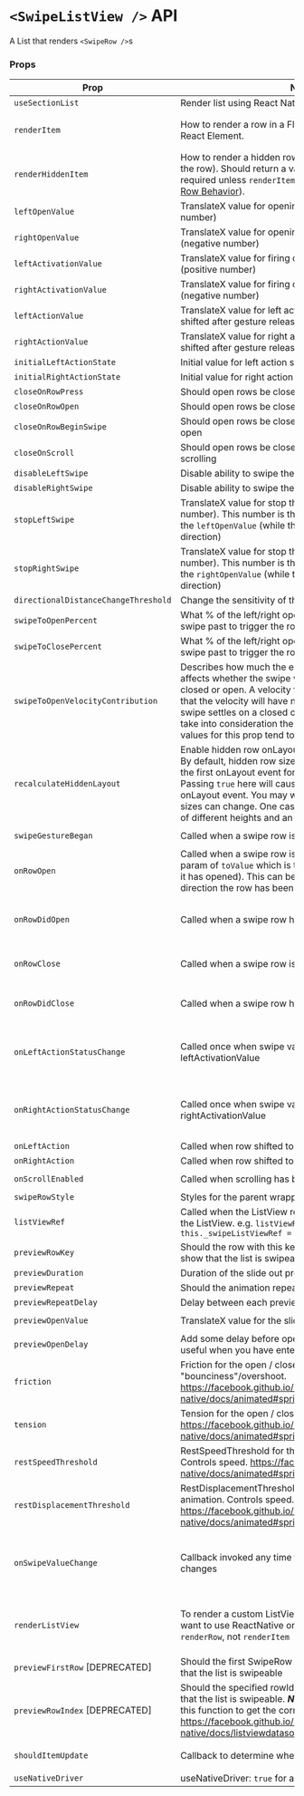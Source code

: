 # `<SwipeListView />` API

A List that renders `<SwipeRow />`s

### Props

| Prop                                 | Notes                                                                                                                                                                                                                                                                                                                                                                                                | Type     | Signature (func)                                                                                                  | Default                      |
| ------------------------------------ | ---------------------------------------------------------------------------------------------------------------------------------------------------------------------------------------------------------------------------------------------------------------------------------------------------------------------------------------------------------------------------------------------------- | -------- | ----------------------------------------------------------------------------------------------------------------- | ---------------------------- |
| `useSectionList`                     | Render list using React Native's `SectionList`                                                                                                                                                                                                                                                                                                                                                       | `bool`   |                                                                                                                   | `false`                      |
| `renderItem`                         | How to render a row in a FlatList. Should return a valid React Element.                                                                                                                                                                                                                                                                                                                              | `func`   | `{ rowData: any, rowMap: { string: SwipeRowRef } } : ReactElement`                                                |
| `renderHiddenItem`                   | How to render a hidden row in a FlatList (renders behind the row). Should return a valid React Element. This is required unless `renderItem` returns a `<SwipeRow>` (see [Per Row Behavior](https://github.com/jemise111/react-native-swipe-list-view/blob/master/docs/per-row-behavior.md)).                                                                                                        | `func`   | `{ rowData: any, rowMap: { string: SwipeRowRef } } : ReactElement`                                                |
| `leftOpenValue`                      | TranslateX value for opening the row to the left (positive number)                                                                                                                                                                                                                                                                                                                                   | `number` |                                                                                                                   | `0`                          |
| `rightOpenValue`                     | TranslateX value for opening the row to the right (negative number)                                                                                                                                                                                                                                                                                                                                  | `number` |                                                                                                                   | `0`                          |
| `leftActivationValue`                | TranslateX value for firing onLeftActionStatusChange (positive number)                                                                                                                                                                                                                                                                                                                               | `number` |                                                                                                                   |                              |
| `rightActivationValue`               | TranslateX value for firing onRightActionStatusChange (negative number)                                                                                                                                                                                                                                                                                                                              | `number` |                                                                                                                   |                              |
| `leftActionValue`                    | TranslateX value for left action to which the row will be shifted after gesture release                                                                                                                                                                                                                                                                                                              | `number` |                                                                                                                   |                              |
| `rightActionValue`                   | TranslateX value for right action to which the row will be shifted after gesture release                                                                                                                                                                                                                                                                                                             | `number` |                                                                                                                   |                              |
| `initialLeftActionState`             | Initial value for left action state (default is false)                                                                                                                                                                                                                                                                                                                                               | `bool`   |                                                                                                                   |                              |
| `initialRightActionState`            | Initial value for right action state (default is false)                                                                                                                                                                                                                                                                                                                                              | `bool`   |                                                                                                                   |                              |
| `closeOnRowPress`                    | Should open rows be closed when a row is pressed                                                                                                                                                                                                                                                                                                                                                     | `bool`   |                                                                                                                   | `true`                       |
| `closeOnRowOpen`                     | Should open rows be closed when another row is opened                                                                                                                                                                                                                                                                                                                                                | `bool`   |                                                                                                                   | `true`                       |
| `closeOnRowBeginSwipe`               | Should open rows be closed when a row begins to swipe open                                                                                                                                                                                                                                                                                                                                           | `bool`   |                                                                                                                   | `false`                      |
| `closeOnScroll`                      | Should open rows be closed when the listView begins scrolling                                                                                                                                                                                                                                                                                                                                        | `bool`   |                                                                                                                   | `true`                       |
| `disableLeftSwipe`                   | Disable ability to swipe the row left                                                                                                                                                                                                                                                                                                                                                                | `bool`   |                                                                                                                   | `false`                      |
| `disableRightSwipe`                  | Disable ability to swipe the row right                                                                                                                                                                                                                                                                                                                                                               | `bool`   |                                                                                                                   | `false`                      |
| `stopLeftSwipe`                      | TranslateX value for stop the row to the left (positive number). This number is the stop value corresponding to the `leftOpenValue` (while the row is swiping in the right direction)                                                                                                                                                                                                                | `number` |
| `stopRightSwipe`                     | TranslateX value for stop the row to the right (negative number). This number is the stop value corresponding to the `rightOpenValue` (while the row is swiping in the left direction)                                                                                                                                                                                                               | `number` |
| `directionalDistanceChangeThreshold` | Change the sensitivity of the row                                                                                                                                                                                                                                                                                                                                                                    | `number` |                                                                                                                   | `2`                          |
| `swipeToOpenPercent`                 | What % of the left/right openValue does the user need to swipe past to trigger the row opening.                                                                                                                                                                                                                                                                                                      | `number` |                                                                                                                   | `50`                         |
| `swipeToClosePercent`                | What % of the left/right openValue does the user need to swipe past to trigger the row closing.                                                                                                                                                                                                                                                                                                      | `number` |                                                                                                                   | `50`                         |
| `swipeToOpenVelocityContribution`    | Describes how much the ending velocity of the gesture affects whether the swipe will result in the item being closed or open. A velocity factor of 0 (the default) means that the velocity will have no bearing on whether the swipe settles on a closed or open position and it'll just take into consideration the swipeToOpenPercent. Ideal values for this prop tend to be between 5 and 15.     | `number` |                                                                                                                   | `0`                          |
| `recalculateHiddenLayout`            | Enable hidden row onLayout calculations to run always. By default, hidden row size calculations are only done on the first onLayout event for performance reasons. Passing ```true``` here will cause calculations to run on every onLayout event. You may want to do this if your rows' sizes can change. One case is a SwipeListView with rows of different heights and an options to delete rows. | `bool`   |                                                                                                                   | `false`                      |
| `swipeGestureBegan`                  | Called when a swipe row is animating swipe                                                                                                                                                                                                                                                                                                                                                           | `func`   | `{ rowKey: string } : void`                                                                                       |
| `onRowOpen`                          | Called when a swipe row is animating open. This has a param of `toValue` which is the new X value the row (after it has opened). This can be used to calculate which direction the row has been swiped open.                                                                                                                                                                                         | `func`   | `{ rowKey: string, rowMap: { string: SwipeRowRef }, toValue: number } : void`                                     |
| `onRowDidOpen`                       | Called when a swipe row has animated open                                                                                                                                                                                                                                                                                                                                                            | `func`   | `{ rowKey: string, rowMap: { string: SwipeRowRef }, toValue: number } : void`                                     |
| `onRowClose`                         | Called when a swipe row is animating closed                                                                                                                                                                                                                                                                                                                                                          | `func`   | `{ rowKey: string, rowMap: { string: SwipeRowRef } } : void`                                                      |
| `onRowDidClose`                      | Called when a swipe row has animated closed                                                                                                                                                                                                                                                                                                                                                          | `func`   | `{ rowKey: string, rowMap: { string: SwipeRowRef } } : void`                                                      |
| `onLeftActionStatusChange`           | Called once when swipe value crosses the leftActivationValue                                                                                                                                                                                                                                                                                                                                         | `func`   | <code>{ data: { isActivated: boolean, value: number, key: string } } : void</code>                                |
| `onRightActionStatusChange`          | Called once when swipe value crosses the rightActivationValue                                                                                                                                                                                                                                                                                                                                        | `func`   | <code>{ data: { isActivated: boolean, value: number, key: string } } : void</code>                                |
| `onLeftAction`                       | Called when row shifted to leftActivationValue                                                                                                                                                                                                                                                                                                                                                       | `func`   | `{ } : void`                                                                                                      |
| `onRightAction`                      | Called when row shifted to rightActivationValue                                                                                                                                                                                                                                                                                                                                                      | `func`   | `{ } : void`                                                                                                      |
| `onScrollEnabled`                    | Called when scrolling has been enabled/disabled                                                                                                                                                                                                                                                                                                                                                      | `func`   | `{ isEnabled: bool } : void`                                                                                      |
| `swipeRowStyle`                      | Styles for the parent wrapper View of the SwipeRow                                                                                                                                                                                                                                                                                                                                                   | `object` |
| `listViewRef`                        | Called when the ListView ref is set and passes a ref to the ListView. e.g. `listViewRef={ ref => this._swipeListViewRef = ref }`                                                                                                                                                                                                                                                                     | `func`   | `{ ref: ListView | FlatList | SectionList } : void`                                                               |
| `previewRowKey`                      | Should the row with this key do a slide out preview to show that the list is swipeable                                                                                                                                                                                                                                                                                                               | `string` |
| `previewDuration`                    | Duration of the slide out preview animation                                                                                                                                                                                                                                                                                                                                                          | `number` |
| `previewRepeat`                      | Should the animation repeat                                                                                                                                                                                                                                                                                                                                                                          | `bool`   |                                                                                                                   | `false`                      |
| `previewRepeatDelay`                 | Delay between each preview repeat in milliseconds                                                                                                                                                                                                                                                                                                                                                    | `number` |                                                                                                                   | `1000`                       |
| `previewOpenValue`                   | TranslateX value for the slide out preview animation.                                                                                                                                                                                                                                                                                                                                                | `number` |                                                                                                                   | `0.5 * props.rightOpenValue` |
| `previewOpenDelay`                   | Add some delay before opening the preview row. Can be useful when you have enter animation.                                                                                                                                                                                                                                                                                                          | `number` |
| `friction`                           | Friction for the open / close animation. Controls "bounciness"/overshoot. https://facebook.github.io/react-native/docs/animated#spring                                                                                                                                                                                                                                                               | `number` |                                                                                                                   | `7`                          |
| `tension`                            | Tension for the open / close animation. Controls speed. https://facebook.github.io/react-native/docs/animated#spring                                                                                                                                                                                                                                                                                 | `number` |                                                                                                                   | `40`                         |
| `restSpeedThreshold`                 | RestSpeedThreshold for the open / close animation. Controls speed. https://facebook.github.io/react-native/docs/animated#spring                                                                                                                                                                                                                                                                      | `number` |                                                                                                                   | `0.001`                      |
| `restDisplacementThreshold`          | RestDisplacementThreshold for the open / close animation. Controls speed. https://facebook.github.io/react-native/docs/animated#spring                                                                                                                                                                                                                                                               | `number` |                                                                                                                   | `0.001`                      |
| `onSwipeValueChange`                 | Callback invoked any time the translateX value of a row changes                                                                                                                                                                                                                                                                                                                                      | `func`   | <code>{ swipeData: { key: string, value: number, direction: 'left' &#124; 'right', isOpen: bool } } : void</code> |
| `renderListView`                     | To render a custom ListView component, if you don't want to use ReactNative one. Note: This will call `renderRow`, not `renderItem`                                                                                                                                                                                                                                                                  | `func`   | `{ props, setRefCallback, onScrollCallback, renderItemCallback } : ReactElement (ListView)`                       |
| `previewFirstRow` [DEPRECATED]       | Should the first SwipeRow do a slide out preview to show that the list is swipeable                                                                                                                                                                                                                                                                                                                  | `bool`   |                                                                                                                   | `false`                      |
| `previewRowIndex` [DEPRECATED]       | Should the specified rowId do a slide out preview to show that the list is swipeable. ***Note***: This ID will be passed to this function to get the correct row index. https://facebook.github.io/react-native/docs/listviewdatasource.html#getrowidforflatindex                                                                                                                                    | `number` |
| `shouldItemUpdate`                   | Callback to determine whether component should update                                                                                                                                                                                                                                                                                                                                                | `func`   | `{ currentItem: any, newItem: any }`                                                                              |
| `useNativeDriver`                    | useNativeDriver: `true` for all animations                                                                                                                                                                                                                                                                                                                                                           | `bool`   | `true`                                                                                                            |